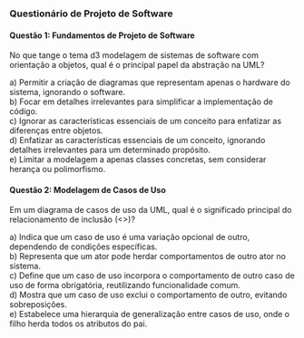 ### Questionário de Projeto de Software

#### Questão 1: Fundamentos de Projeto de Software
No que tange o tema d3 modelagem de sistemas de software com orientação a objetos, qual é o principal papel da abstração na UML?

a) Permitir a criação de diagramas que representam apenas o hardware do sistema, ignorando o software.  
b) Focar em detalhes irrelevantes para simplificar a implementação de código.  
c) Ignorar as características essenciais de um conceito para enfatizar as diferenças entre objetos.  
d) Enfatizar as características essenciais de um conceito, ignorando detalhes irrelevantes para um determinado propósito.  
e) Limitar a modelagem a apenas classes concretas, sem considerar herança ou polimorfismo.

#### Questão 2: Modelagem de Casos de Uso
Em um diagrama de casos de uso da UML, qual é o significado principal do relacionamento de inclusão (<<include>>)?

a) Indica que um caso de uso é uma variação opcional de outro, dependendo de condições específicas.  
b) Representa que um ator pode herdar comportamentos de outro ator no sistema.  
c) Define que um caso de uso incorpora o comportamento de outro caso de uso de forma obrigatória, reutilizando funcionalidade comum.  
d) Mostra que um caso de uso exclui o comportamento de outro, evitando sobreposições.  
e) Estabelece uma hierarquia de generalização entre casos de uso, onde o filho herda todos os atributos do pai.